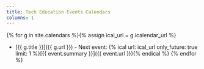 ```yaml
---
title: Tech Education Events Calendars
columns: 1
---
```


{% for g in site.calendars %}{% assign ical_url = g.icalendar_url %}
* [{{ g.title }}]({{ g.url }}) - Next event: {% ical url: ical_url only_future: true limit: 1 %}[{{ event.summary }}]({{ event.url }}){% endical %}
{% endfor %}
